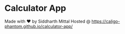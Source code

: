 # Calculator App
Made with :heart: by Siddharth Mittal
Hosted @ https://caligo-phantom.github.io/calculator-app/
